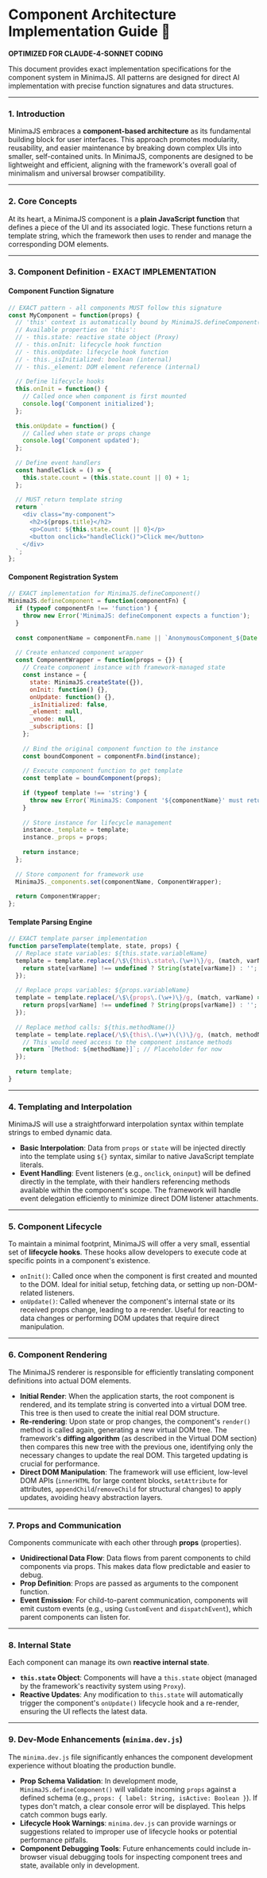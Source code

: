 # Component Architecture Implementation Guide 🧱

**OPTIMIZED FOR CLAUDE-4-SONNET CODING**

This document provides exact implementation specifications for the component system in MinimaJS. All patterns are designed for direct AI implementation with precise function signatures and data structures.

-----

### 1\. Introduction

MinimaJS embraces a **component-based architecture** as its fundamental building block for user interfaces. This approach promotes modularity, reusability, and easier maintenance by breaking down complex UIs into smaller, self-contained units. In MinimaJS, components are designed to be lightweight and efficient, aligning with the framework's overall goal of minimalism and universal browser compatibility.

-----

### 2\. Core Concepts

At its heart, a MinimaJS component is a **plain JavaScript function** that defines a piece of the UI and its associated logic. These functions return a template string, which the framework then uses to render and manage the corresponding DOM elements.

-----

### 3\. Component Definition - EXACT IMPLEMENTATION

#### Component Function Signature
```javascript
// EXACT pattern - all components MUST follow this signature
const MyComponent = function(props) {
  // 'this' context is automatically bound by MinimaJS.defineComponent()
  // Available properties on 'this':
  // - this.state: reactive state object (Proxy)
  // - this.onInit: lifecycle hook function
  // - this.onUpdate: lifecycle hook function
  // - this._isInitialized: boolean (internal)
  // - this._element: DOM element reference (internal)
  
  // Define lifecycle hooks
  this.onInit = function() {
    // Called once when component is first mounted
    console.log('Component initialized');
  };
  
  this.onUpdate = function() {
    // Called when state or props change
    console.log('Component updated');
  };
  
  // Define event handlers
  const handleClick = () => {
    this.state.count = (this.state.count || 0) + 1;
  };
  
  // MUST return template string
  return `
    <div class="my-component">
      <h2>${props.title}</h2>
      <p>Count: ${this.state.count || 0}</p>
      <button onclick="handleClick()">Click me</button>
    </div>
  `;
};
```

#### Component Registration System
```javascript
// EXACT implementation for MinimaJS.defineComponent()
MinimaJS.defineComponent = function(componentFn) {
  if (typeof componentFn !== 'function') {
    throw new Error('MinimaJS: defineComponent expects a function');
  }
  
  const componentName = componentFn.name || `AnonymousComponent_${Date.now()}`;
  
  // Create enhanced component wrapper
  const ComponentWrapper = function(props = {}) {
    // Create component instance with framework-managed state
    const instance = {
      state: MinimaJS.createState({}),
      onInit: function() {},
      onUpdate: function() {},
      _isInitialized: false,
      _element: null,
      _vnode: null,
      _subscriptions: []
    };
    
    // Bind the original component function to the instance
    const boundComponent = componentFn.bind(instance);
    
    // Execute component function to get template
    const template = boundComponent(props);
    
    if (typeof template !== 'string') {
      throw new Error(`MinimaJS: Component '${componentName}' must return a string template`);
    }
    
    // Store instance for lifecycle management
    instance._template = template;
    instance._props = props;
    
    return instance;
  };
  
  // Store component for framework use
  MinimaJS._components.set(componentName, ComponentWrapper);
  
  return ComponentWrapper;
};
```

#### Template Parsing Engine
```javascript
// EXACT template parser implementation
function parseTemplate(template, state, props) {
  // Replace state variables: ${this.state.variableName}
  template = template.replace(/\$\{this\.state\.(\w+)\}/g, (match, varName) => {
    return state[varName] !== undefined ? String(state[varName]) : '';
  });
  
  // Replace props variables: ${props.variableName}
  template = template.replace(/\$\{props\.(\w+)\}/g, (match, varName) => {
    return props[varName] !== undefined ? String(props[varName]) : '';
  });
  
  // Replace method calls: ${this.methodName()}
  template = template.replace(/\$\{this\.(\w+)\(\)\}/g, (match, methodName) => {
    // This would need access to the component instance methods
    return `[Method: ${methodName}]`; // Placeholder for now
  });
  
  return template;
}
```

-----

### 4\. Templating and Interpolation

MinimaJS will use a straightforward interpolation syntax within template strings to embed dynamic data.

  * **Basic Interpolation**: Data from `props` or `state` will be injected directly into the template using `${}` syntax, similar to native JavaScript template literals.
  * **Event Handling**: Event listeners (e.g., `onclick`, `oninput`) will be defined directly in the template, with their handlers referencing methods available within the component's scope. The framework will handle event delegation efficiently to minimize direct DOM listener attachments.

-----

### 5\. Component Lifecycle

To maintain a minimal footprint, MinimaJS will offer a very small, essential set of **lifecycle hooks**. These hooks allow developers to execute code at specific points in a component's existence.

  * `onInit()`: Called once when the component is first created and mounted to the DOM. Ideal for initial setup, fetching data, or setting up non-DOM-related listeners.
  * `onUpdate()`: Called whenever the component's internal state or its received props change, leading to a re-render. Useful for reacting to data changes or performing DOM updates that require direct manipulation.

-----

### 6\. Component Rendering

The MinimaJS renderer is responsible for efficiently translating component definitions into actual DOM elements.

  * **Initial Render**: When the application starts, the root component is rendered, and its template string is converted into a virtual DOM tree. This tree is then used to create the initial real DOM structure.
  * **Re-rendering**: Upon state or prop changes, the component's `render()` method is called again, generating a new virtual DOM tree. The framework's **diffing algorithm** (as described in the Virtual DOM section) then compares this new tree with the previous one, identifying only the necessary changes to update the real DOM. This targeted updating is crucial for performance.
  * **Direct DOM Manipulation**: The framework will use efficient, low-level DOM APIs (`innerHTML` for large content blocks, `setAttribute` for attributes, `appendChild`/`removeChild` for structural changes) to apply updates, avoiding heavy abstraction layers.

-----

### 7\. Props and Communication

Components communicate with each other through **props** (properties).

  * **Unidirectional Data Flow**: Data flows from parent components to child components via props. This makes data flow predictable and easier to debug.
  * **Prop Definition**: Props are passed as arguments to the component function.
  * **Event Emission**: For child-to-parent communication, components will emit custom events (e.g., using `CustomEvent` and `dispatchEvent`), which parent components can listen for.

-----

### 8\. Internal State

Each component can manage its own **reactive internal state**.

  * **`this.state` Object**: Components will have a `this.state` object (managed by the framework's reactivity system using `Proxy`).
  * **Reactive Updates**: Any modification to `this.state` will automatically trigger the component's `onUpdate()` lifecycle hook and a re-render, ensuring the UI reflects the latest data.

-----

### 9\. Dev-Mode Enhancements (`minima.dev.js`)

The `minima.dev.js` file significantly enhances the component development experience without bloating the production bundle.

  * **Prop Schema Validation**: In development mode, `MinimaJS.defineComponent()` will validate incoming `props` against a defined schema (e.g., `props: { label: String, isActive: Boolean }`). If types don't match, a clear console error will be displayed. This helps catch common bugs early.
  * **Lifecycle Hook Warnings**: `minima.dev.js` can provide warnings or suggestions related to improper use of lifecycle hooks or potential performance pitfalls.
  * **Component Debugging Tools**: Future enhancements could include in-browser visual debugging tools for inspecting component trees and state, available only in development.